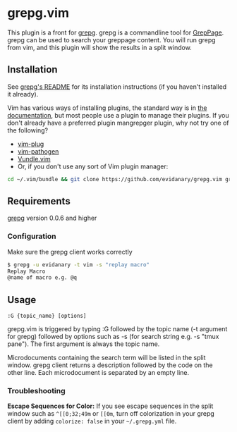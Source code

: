 # grepg.vim #

This plugin is a front for [grepg](https://github.com/tejal29/grepg). grepg is a commandline tool for [GrepPage](https://www.greppage.com).  grepg can
be used to search your greppage content. You will run grepg from vim, and this plugin will show the results in a split window.

## Installation ##

See [grepg's README](https://github.com/tejal29/grepg) for its installation instructions (if you haven't installed it already).

Vim has various ways of installing plugins, the standard way is in [the documentation](http://vimdoc.sourceforge.net/htmldoc/usr_05.html#plugin), but most people use a plugin to manage their plugins. If you don't already have a preferred plugin mangrepger plugin, why not try one of the following?

- [vim-plug](https://github.com/junegunn/vim-plug#readme)
- [vim-pathogen](https://github.com/tpope/vim-pathogen#readme)
- [Vundle.vim](https://github.com/gmarik/Vundle.vim#readme)
- Or, if you don't use any sort of Vim plugin manager:

```sh
cd ~/.vim/bundle && git clone https://github.com/evidanary/grepg.vim grepg && echo "set runtimepath^=~/.vim/bundle/grepg" >> ~/.vimrc
```

## Requirements ##
[grepg](https://github.com/tejal29/grepg) version 0.0.6 and higher

### Configuration ###

Make sure the grepg client works correctly

```sh
$ grepg -u evidanary -t vim -s "replay macro"
Replay Macro
@name of macro e.g. @q
```

## Usage ##

    :G {topic_name} [options]

grepg.vim is triggered by typing :G followed by the topic name (-t argument for grepg) followed by options such as -s (for search string e.g. -s "tmux pane"). The first argument is always the topic name.

Microdocuments containing the search term will be listed in the split window. grepg client returns a description followed by the code on the other line. Each microdocument is separated by an empty line.

### Troubleshooting ###

**Escape Sequences for Color:**
If you see escape sequences in the split window such as `^[[0;32;49m` or `[[0m`, turn off colorization in your grepg client by adding  `colorize: false`  in your `~/.grepg.yml` file.
